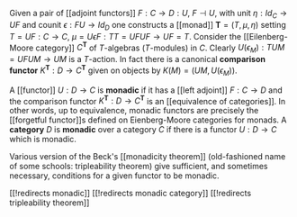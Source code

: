 Given a pair of [[adjoint functors]] $F:C\to D: U$, $F\dashv U$, with unit $\eta:Id_C\to UF$ and counit $\epsilon:FU\to Id_D$ one constructs a [[monad]] $\mathbf{T}=(T,\mu,\eta)$ setting $T=UF:C\to C$, $\mu = U\epsilon F: TT= UFUF\to UF=T$. Consider the [[Eilenberg-Moore category]] $C^{\mathbf{T}}$ of $T$-algebras ($T$-modules) in $C$. Clearly $U(\epsilon_M):TUM=UFUM\to UM$ is a $T$-action. In fact there is a canonical __comparison functor__ $K^{\mathbf{T}}:D\to C^{\mathbf{T}}$ given on objects by $K(M)=(UM,U(\epsilon_M))$.

A [[functor]] $U:D\to C$ is **monadic** if it has a [[left adjoint]] $F:C\to D$ and the comparison functor $K^{\mathbf{T}}: D\to C^{\mathbf{T}}$ is an [[equivalence of categories]].  In other words, up to equivalence, monadic functors are precisely the [[forgetful functor]]s defined on Eienberg-Moore categories for monads. A __category__ $D$ is __monadic__ over a category $C$ if there is a functor $U:D\to C$ which is monadic. 


Various version of the Beck's [[monadicity theorem]] (old-fashioned name of some schools: tripleability theorem) give sufficient, and sometimes necessary, conditions for a given functor to be monadic.

[[!redirects monadic]]
[[!redirects monadic category]]
[[!redirects tripleability theorem]]